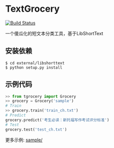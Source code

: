 TextGrocery
===========

[![Build Status](https://travis-ci.org/2shou/TextGrocery.svg?branch=master)](https://travis-ci.org/2shou/TextGrocery)

一个傻瓜化的短文本分类工具，基于LibShortText

安装依赖
-------

    $ cd external/libshorttext
    $ python setup.py install

示例代码
-------

```python
>> from tgrocery import Grocery
>> grocery = Grocery('sample')
# Train
>> grocery.train('train_ch.txt')
# Predict
grocery.predict('考生必读：新托福写作考试评分标准')
# Test
grocery.test('test_ch.txt')
```

更多示例: [sample/](sample/)
